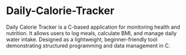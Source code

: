 # Daily-Calorie-Tracker
Daily Calorie Tracker is a C-based application for monitoring health and nutrition. It allows users to log meals, calculate BMI, and manage daily water intake. Designed as a lightweight, beginner-friendly tool demonstrating structured programming and data management in C.
